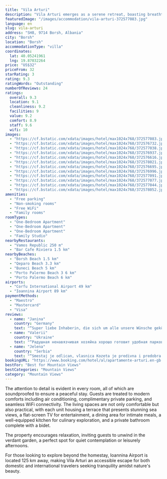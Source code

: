 ```yaml
---
title: "Vila Arturi"
description: "Vila Arturi emerges as a serene retreat, boasting breathtaking mountain vistas and a prime location just 48 km from the enchanting Butrint National Park."
featuredImage: "/images/accommodation/vila-arturi-372577083.jpg"
language: en
slug: vila-arturi
address: "SH8, 9714 Borsh, Albania"
city: "Borsh"
location: "Borsh"
accommodationType: "villa"
coordinates:
  lat: 40.05241961
  lng: 19.87032264
price: "US$32"
priceFrom: 32
starRating: 3
rating: 9.3
ratingWords: "Outstanding"
numberOfReviews: 24
ratings:
  overall: 9.3
  location: 9.1
  cleanliness: 9.2
  facilities: 9
  value: 9.2
  comfort: 8.9
  staff: 9.6
  wifi: 10
images:
  - "https://cf.bstatic.com/xdata/images/hotel/max1024x768/372577083.jpg?k=50fc131cfb98076dd70c7bad6a316fe10be6bc7564ed2d3c0e3b71e294ebbf35&o=&hp=1"
  - "https://cf.bstatic.com/xdata/images/hotel/max1024x768/372576732.jpg?k=ab618b3c128b29509294c09f9cdd7a2188a223e43684bfdb3a7a6e1767dba8f6&o=&hp=1"
  - "https://cf.bstatic.com/xdata/images/hotel/max1024x768/372577038.jpg?k=c058f944d3ab764d2e2ade412ff6bede524274207267d52dc86a3d25d13974b0&o=&hp=1"
  - "https://cf.bstatic.com/xdata/images/hotel/max1024x768/372576937.jpg?k=850020d6433e3e4a0b63da27dfbeb1bf4924a1c2f9bff9393d1df9e16df432fa&o=&hp=1"
  - "https://cf.bstatic.com/xdata/images/hotel/max1024x768/372576616.jpg?k=0e826398cb58b9aa94228b88d8e906f70886f2ef706f9675422b4be1ba05beb2&o=&hp=1"
  - "https://cf.bstatic.com/xdata/images/hotel/max1024x768/372578021.jpg?k=5f1b2c0aee9b851fd5dbb44e64466d83221474da727c600d2b5c94320a1b87ae&o=&hp=1"
  - "https://cf.bstatic.com/xdata/images/hotel/max1024x768/372576695.jpg?k=3392dbafdc47e1706615b6d93810944d4cf1d7ec7a8f6e2fe983950580eb0854&o=&hp=1"
  - "https://cf.bstatic.com/xdata/images/hotel/max1024x768/372576996.jpg?k=939bed9d5067b4628595c436aa0a7fbc92a6ec903f9a45782cc6e96c98b9affd&o=&hp=1"
  - "https://cf.bstatic.com/xdata/images/hotel/max1024x768/372577091.jpg?k=67e2f606c1e2750cc26907ca4f1762ac768658d58228c4b7b08e2bcdfab6dee2&o=&hp=1"
  - "https://cf.bstatic.com/xdata/images/hotel/max1024x768/372577077.jpg?k=f45da2f722bb8663146e752c8f90c9f2374e276abf5db861017737473bcfa047&o=&hp=1"
  - "https://cf.bstatic.com/xdata/images/hotel/max1024x768/372577044.jpg?k=8a54b59ebfe45e139d2531bf0212e6f4733c0b61bb5a9790544869d723fcb3b1&o=&hp=1"
  - "https://cf.bstatic.com/xdata/images/hotel/max1024x768/372578052.jpg?k=e30c8c914076b58ee9cd6e509af9b13ce9dc2c1b355ad553d76180151d286dbb&o=&hp=1"
amenities:
  - "Free parking"
  - "Non-smoking rooms"
  - "Free WiFi"
  - "Family rooms"
roomTypes:
  - "One-Bedroom Apartment"
  - "One-Bedroom Apartment"
  - "One-Bedroom Apartment"
  - "Family Studio"
nearbyRestaurants:
  - "Vamos Republic 250 m"
  - "Bar Cafe Riviera 1.5 km"
nearbyBeaches:
  - "Borsh Beach 1.5 km"
  - "Qeparo Beach 3.3 km"
  - "Buneci Beach 5 km"
  - "Porto Palermo Beach 3 6 km"
  - "Porto Palermo Beach 6 km"
airports:
  - "Corfu International Airport 49 km"
  - "Ioannina Airport 89 km"
paymentMethods:
  - "Maestro"
  - "Mastercard"
  - "Visa"
reviews:
  - name: "Janina"
    country: "Germany"
    text: "“Super liebe Inhaberin, die sich um alle unsere Wünsche gekümmert hat.”"
  - name: "Valerii"
    country: "Ukraine"
    text: "“Радушная ненавязчивая хозяйка хорошо готовит удобная парковка до моря можно спуститься пешком по живописной тропе уютная чистая вила”"
  - name: "Jelena"
    country: "Serbia"
    text: "“Smestaj je odlican, vlasnica Kozeta je predivna i predobra zena uvek nasmejana ali iskreno vidi se da voli posao koji radi. Svako jutro nam je spremala domace ustipke bez ikakve nadoknade,osecali smo se kao kod kuce. I njen suprug je takodje mnogo...”"
bookingURL: "https://www.booking.com/hotel/al/apartamente-arturi.en-gb.html?aid=8035640"
bestFor: "Best for Mountain Views"
bestCategories: "Mountain Views"
category: "Mountain Views"
---
```


The attention to detail is evident in every room, all of which are soundproofed to ensure a peaceful stay. Guests are treated to modern comforts including air conditioning, complimentary private parking, and seamless WiFi connectivity. The living spaces are not only comfortable but also practical, with each unit housing a terrace that presents stunning sea views, a flat-screen TV for entertainment, a dining area for intimate meals, a well-equipped kitchen for culinary exploration, and a private bathroom complete with a bidet.

The property encourages relaxation, inviting guests to unwind in the verdant garden, a perfect spot for quiet contemplation or leisurely afternoons. 

For those looking to explore beyond the homestay, Ioannina Airport is located 125 km away, making Vila Arturi an accessible escape for both domestic and international travelers seeking tranquility amidst nature's beauty.
